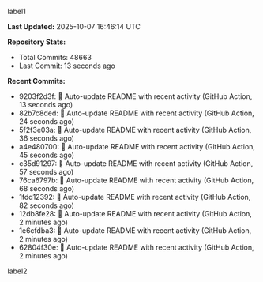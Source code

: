 
label1 
<!-- ACTIVITY_START -->
**Last Updated:** 2025-10-07 16:46:14 UTC

**Repository Stats:**
- Total Commits: 48663
- Last Commit: 13 seconds ago

**Recent Commits:**
- 9203f2d3f: 🤖 Auto-update README with recent activity (GitHub Action, 13 seconds ago)
- 82b7c8ded: 🤖 Auto-update README with recent activity (GitHub Action, 24 seconds ago)
- 5f2f3e03a: 🤖 Auto-update README with recent activity (GitHub Action, 36 seconds ago)
- a4e480700: 🤖 Auto-update README with recent activity (GitHub Action, 45 seconds ago)
- c35d91297: 🤖 Auto-update README with recent activity (GitHub Action, 57 seconds ago)
- 76ca6797b: 🤖 Auto-update README with recent activity (GitHub Action, 68 seconds ago)
- 1fdd12392: 🤖 Auto-update README with recent activity (GitHub Action, 82 seconds ago)
- 12db8fe28: 🤖 Auto-update README with recent activity (GitHub Action, 2 minutes ago)
- 1e6cfdba3: 🤖 Auto-update README with recent activity (GitHub Action, 2 minutes ago)
- 62804f30e: 🤖 Auto-update README with recent activity (GitHub Action, 2 minutes ago)
<!-- ACTIVITY_END -->

label2
